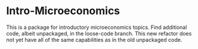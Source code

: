 # Intro-Microeconomics

This is a package for introductory microeconomics topics. Find additional code, albeit unpackaged, in the loose-code branch. This new refactor does not yet have all of the same capabilities as in the old unpackaged code. 
